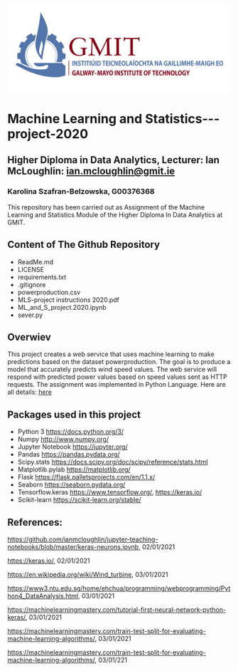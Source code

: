 ![](images/logo_GMIT.jpeg)

# Machine Learning and Statistics---project-2020

## Higher Diploma in Data Analytics, Lecturer: Ian McLoughlin: ian.mcloughlin@gmit.ie
### Karolina Szafran-Belzowska, G00376368

This repository has been carried out as Assignment of the Machine Learning and Statistics Module of the Higher Diploma In Data Analytics at GMIT.


## Content of The Github Repository

- ReadMe.md
- LICENSE
- requirements.txt
- .gitignore
- powerproduction.csv
- MLS-project instructions 2020.pdf
- ML_and_S_project.2020.ipynb
- sever.py

## Overwiev

This project creates a web service that uses machine learning to make predictions based on the dataset powerproduction. The goal is to produce a model that accurately predicts wind speed values. The web service will respond with predicted power values based on speed values sent as HTTP requests. 
The assignment was implemented in Python Language. Here are all details: [here]()

## Packages used in this project

- Python 3 https://docs.python.org/3/
- Numpy http://www.numpy.org/ 
- Jupyter Notebook https://jupyter.org/ 
- Pandas https://pandas.pydata.org/
- Scipy.stats https://docs.scipy.org/doc/scipy/reference/stats.html
- Matplotlib.pylab https://matplotlib.org/
- Flask https://flask.palletsprojects.com/en/1.1.x/
- Seaborn https://seaborn.pydata.org/
- Tensorflow.keras https://www.tensorflow.org/, https://keras.io/
- Scikit-learn https://scikit-learn.org/stable/

## References:

https://github.com/ianmcloughlin/jupyter-teaching-notebooks/blob/master/keras-neurons.ipynb, 02/01/2021

https://keras.io/, 02/01/2021

https://en.wikipedia.org/wiki/Wind_turbine, 03/01/2021

https://www3.ntu.edu.sg/home/ehchua/programming/webprogramming/Python4_DataAnalysis.html, 03/01/2021

https://machinelearningmastery.com/tutorial-first-neural-network-python-keras/, 03/01/2021

https://machinelearningmastery.com/train-test-split-for-evaluating-machine-learning-algorithms/, 03/01/2021

https://machinelearningmastery.com/train-test-split-for-evaluating-machine-learning-algorithms/, 03/01/221
